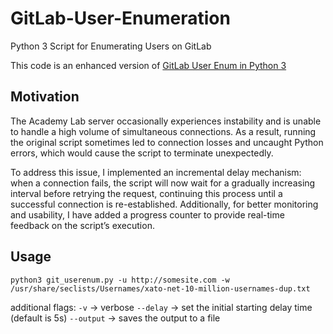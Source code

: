 # GitLab-User-Enumeration
Python 3 Script for Enumerating Users on GitLab

This code is an enhanced version of [GitLab User Enum in Python 3](https://github.com/dpgg101/GitLabUserEnum/tree/main)

## Motivation
The Academy Lab server occasionally experiences instability and is unable to handle a high volume of simultaneous connections. As a result, running the original script sometimes led to connection losses and uncaught Python errors, which would cause the script to terminate unexpectedly.

To address this issue, I implemented an incremental delay mechanism: when a connection fails, the script will now wait for a gradually increasing interval before retrying the request, continuing this process until a successful connection is re-established. Additionally, for better monitoring and usability, I have added a progress counter to provide real-time feedback on the script’s execution.

## Usage 
```
python3 git_userenum.py -u http://somesite.com -w /usr/share/seclists/Usernames/xato-net-10-million-usernames-dup.txt
```

additional flags: 
`-v` -> verbose 
`--delay` -> set the initial starting delay time (default is 5s)
`--output` -> saves the output to a file
